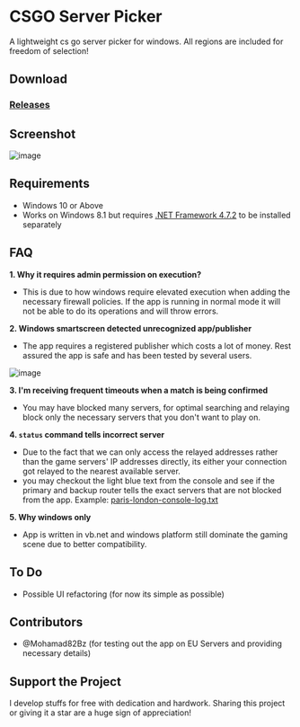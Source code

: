 # CSGO Server Picker
A lightweight cs go server picker for windows. All regions are included for freedom of selection! 

## Download
### [Releases](https://github.com/FN-FAL113/csgo-server-picker/releases)

## Screenshot
![image](https://github.com/FN-FAL113/csgo-server-picker/assets/88238718/101e6b5b-b826-42a7-927a-316e7833d246)

## Requirements
- Windows 10 or Above
- Works on Windows 8.1 but requires [.NET Framework 4.7.2](https://dotnet.microsoft.com/en-us/download/dotnet-framework/thank-you/net472-web-installer) to be installed separately

## FAQ
**1. Why it requires admin permission on execution?<br>**
  - This is due to how windows require elevated execution when adding the necessary firewall policies. If the app is running in normal mode it will not be able to do its operations and will throw errors.

**2. Windows smartscreen detected unrecognized app/publisher<br>**
  - The app requires a registered publisher which costs a lot of money. Rest assured the app is safe and has been tested by several users.

![image](https://github.com/FN-FAL113/csgo-server-picker/assets/88238718/fe0af8a8-4195-457e-bbbf-3a772e7f646c)

**3. I'm receiving frequent timeouts when a match is being confirmed<br>**
  - You may have blocked many servers, for optimal searching and relaying block only the necessary servers that you don't want to play on.

**4. ```status``` command tells incorrect server<br>**
  - Due to the fact that we can only access the relayed addresses rather than the game servers' IP addresses directly, its either your connection got relayed to the nearest available server.
  - you may checkout the light blue text from the console and see if the primary and backup router tells the exact servers that are not blocked from the app. Example: [paris-london-console-log.txt](https://github.com/FN-FAL113/csgo-server-picker/files/11701514/paris-london-console-log.txt)

**5. Why windows only<br>**
  - App is written in vb.net and windows platform still dominate the gaming scene due to better compatibility.

## To Do
- Possible UI refactoring (for now its simple as possible)

## Contributors
- @Mohamad82Bz (for testing out the app on EU Servers and providing necessary details)

## Support the Project
I develop stuffs for free with dedication and hardwork. Sharing this project or giving it a star are a huge sign of appreciation!
